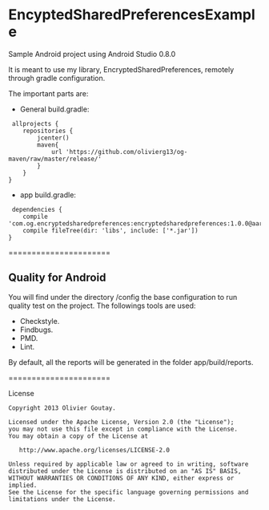 EncyptedSharedPreferencesExample
======================

Sample Android project using Android Studio 0.8.0

It is meant to use my library, EncryptedSharedPreferences, remotely through gradle configuration.

The important parts are:

- General build.gradle:

```
 allprojects {
    repositories {
        jcenter()
        maven{
            url 'https://github.com/olivierg13/og-maven/raw/master/release/'
        }
    }
}
 ```
 
 - app build.gradle:
 
```
 dependencies {
    compile 'com.og.encryptedsharedpreferences:encryptedsharedpreferences:1.0.0@aar'
    compile fileTree(dir: 'libs', include: ['*.jar'])
}
```

======================

Quality for Android
-------
You will find under the directory /config the base configuration to run quality test on the project.
The followings tools are used:
 - Checkstyle.
 - Findbugs.
 - PMD.
 - Lint.
 
By default, all the reports will be generated in the folder app/build/reports.
 
======================

License

    Copyright 2013 Olivier Goutay.

    Licensed under the Apache License, Version 2.0 (the "License");
    you may not use this file except in compliance with the License.
    You may obtain a copy of the License at

       http://www.apache.org/licenses/LICENSE-2.0

    Unless required by applicable law or agreed to in writing, software
    distributed under the License is distributed on an "AS IS" BASIS,
    WITHOUT WARRANTIES OR CONDITIONS OF ANY KIND, either express or implied.
    See the License for the specific language governing permissions and
    limitations under the License.